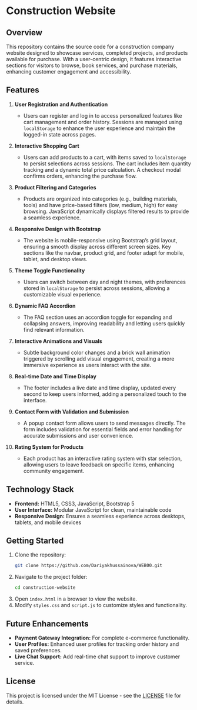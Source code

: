 # Construction Website

## Overview
This repository contains the source code for a construction company website designed to showcase services, completed projects, and products available for purchase. With a user-centric design, it features interactive sections for visitors to browse, book services, and purchase materials, enhancing customer engagement and accessibility.

## Features

1. **User Registration and Authentication**
   - Users can register and log in to access personalized features like cart management and order history. Sessions are managed using `localStorage` to enhance the user experience and maintain the logged-in state across pages.

2. **Interactive Shopping Cart**
   - Users can add products to a cart, with items saved to `localStorage` to persist selections across sessions. The cart includes item quantity tracking and a dynamic total price calculation. A checkout modal confirms orders, enhancing the purchase flow.

3. **Product Filtering and Categories**
   - Products are organized into categories (e.g., building materials, tools) and have price-based filters (low, medium, high) for easy browsing. JavaScript dynamically displays filtered results to provide a seamless experience.

4. **Responsive Design with Bootstrap**
   - The website is mobile-responsive using Bootstrap’s grid layout, ensuring a smooth display across different screen sizes. Key sections like the navbar, product grid, and footer adapt for mobile, tablet, and desktop views.

5. **Theme Toggle Functionality**
   - Users can switch between day and night themes, with preferences stored in `localStorage` to persist across sessions, allowing a customizable visual experience.

6. **Dynamic FAQ Accordion**
   - The FAQ section uses an accordion toggle for expanding and collapsing answers, improving readability and letting users quickly find relevant information.

7. **Interactive Animations and Visuals**
   - Subtle background color changes and a brick wall animation triggered by scrolling add visual engagement, creating a more immersive experience as users interact with the site.

8. **Real-time Date and Time Display**
   - The footer includes a live date and time display, updated every second to keep users informed, adding a personalized touch to the interface.

9. **Contact Form with Validation and Submission**
   - A popup contact form allows users to send messages directly. The form includes validation for essential fields and error handling for accurate submissions and user convenience.

10. **Rating System for Products**
    - Each product has an interactive rating system with star selection, allowing users to leave feedback on specific items, enhancing community engagement.

## Technology Stack
- **Frontend:** HTML5, CSS3, JavaScript, Bootstrap 5
- **User Interface:** Modular JavaScript for clean, maintainable code
- **Responsive Design:** Ensures a seamless experience across desktops, tablets, and mobile devices

## Getting Started
1. Clone the repository:
   ```bash
   git clone https://github.com/Dariyakhussainova/WEB00.git
   ```
2. Navigate to the project folder:
   ```bash
   cd construction-website
   ```
3. Open `index.html` in a browser to view the website.
4. Modify `styles.css` and `script.js` to customize styles and functionality.

## Future Enhancements
- **Payment Gateway Integration:** For complete e-commerce functionality.
- **User Profiles:** Enhanced user profiles for tracking order history and saved preferences.
- **Live Chat Support:** Add real-time chat support to improve customer service.

## License
This project is licensed under the MIT License - see the [LICENSE](LICENSE) file for details.
